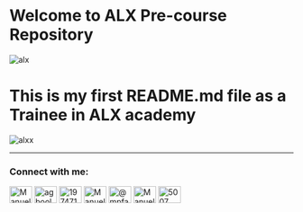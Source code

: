 # Welcome to ALX Pre-course Repository

![alx](https://user-images.githubusercontent.com/110563322/185378867-15f6a19c-a417-4012-9a69-ad8dc252d295.jpeg)

# This is my first README.md file as a Trainee in ALX academy

![alxx](https://user-images.githubusercontent.com/110563322/185378889-8d6595c4-b441-4a6d-8700-4c0043886cdf.jpg)

---

<h3 align="left">Connect with me:</h3>
<p align="left">
<a href="https://twitter.com/techbydami" target="blank"><img align="center" src="https://raw.githubusercontent.com/rahuldkjain/github-profile-readme-generator/master/src/images/icons/Social/twitter.svg" alt="Manuel Dinis Júnior" height="30" width="40" /></a>
<a href="https://linkedin.com/in/manuel-dinis-junior" target="blank"><img align="center" src="https://raw.githubusercontent.com/rahuldkjain/github-profile-readme-generator/master/src/images/icons/Social/linked-in-alt.svg" alt="agboola-olawale-damilola-7b2132246" height="30" width="40" /></a>
<a href="https://stackoverflow.com/users/19747131" target="blank"><img align="center" src="https://raw.githubusercontent.com/rahuldkjain/github-profile-readme-generator/master/src/images/icons/Social/stack-overflow.svg" alt="19747131" height="30" width="40" /></a>
<a href="https://instagram.com/techbydami" target="blank"><img align="center" src="https://raw.githubusercontent.com/rahuldkjain/github-profile-readme-generator/master/src/images/icons/Social/instagram.svg" alt="Manuel Dinis Júnior" height="30" width="40" /></a>
<a href="https://hashnode.com/@techbydami" target="blank"><img align="center" src="https://raw.githubusercontent.com/rahuldkjain/github-profile-readme-generator/master/src/images/icons/Social/hashnode.svg" alt="@mpfanawagacha" height="30" width="40" /></a>
<a href="https://www.youtube.com/c/techbydami" target="blank"><img align="center" src="https://raw.githubusercontent.com/rahuldkjain/github-profile-readme-generator/master/src/images/icons/Social/youtube.svg" alt="Manuel Dinis Júnior" height="30" width="40" /></a>
<a href="https://discord.gg/5007" target="blank"><img align="center" src="https://raw.githubusercontent.com/rahuldkjain/github-profile-readme-generator/master/src/images/icons/Social/discord.svg" alt="5007" height="30" width="40" /></a>
</p>
